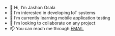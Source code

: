 - 👋 Hi, I’m Jashon Osala
- 👀 I’m interested in developing IoT systems
- 🌱 I’m currently learning mobile application testing
- 💞️ I’m looking to collaborate on any project
- 📫 You can reach me through <a href="osala@jsoan.com">EMAIL</a>

<!---
osala-eng/osala-eng is a ✨ special ✨ repository because its `README.md` (this file) appears on your GitHub profile.
You can click the Preview link to take a look at your changes.
--->
